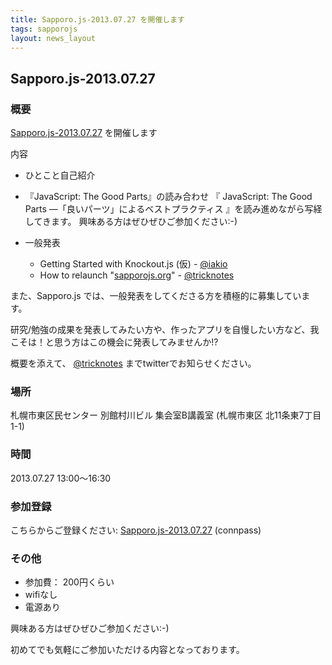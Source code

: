 ```yaml
---
title: Sapporo.js-2013.07.27 を開催します
tags: sapporojs
layout: news_layout
---
```

## Sapporo.js-2013.07.27

### 概要

[Sapporo.js-2013.07.27](http://connpass.com/event/2741/) を開催します

内容

+ ひとこと自己紹介
+ 『JavaScript: The Good Parts』の読み合わせ
  『 JavaScript: The Good Parts ―「良いパーツ」によるベストプラクティス 』を読み進めながら写経してきます。
興味ある方はぜひぜひご参加ください:-)
+ 一般発表

  * Getting Started with Knockout.js (仮) - [@iakio](https://twitter.com/iakio)
  * How to relaunch "[sapporojs.org](http://sapporojs.org)" - [@tricknotes](https://twitter.com/tricknotes)

また、Sapporo.js では、一般発表をしてくださる方を積極的に募集しています。

研究/勉強の成果を発表してみたい方や、作ったアプリを自慢したい方など、我こそは！と思う方はこの機会に発表してみませんか!?

概要を添えて、 [@tricknotes](http://twitter.com/tricknotes) までtwitterでお知らせください。

### 場所

札幌市東区民センター 別館村川ビル 集会室B講義室 (札幌市東区 北11条東7丁目1-1)

### 時間

2013.07.27 13:00〜16:30

### 参加登録

こちらからご登録ください: [Sapporo.js-2013.07.27](http://connpass.com/event/2741/) (connpass)

### その他

* 参加費： 200円くらい
* wifiなし
* 電源あり

興味ある方はぜひぜひご参加ください:-)

初めてでも気軽にご参加いただける内容となっております。
